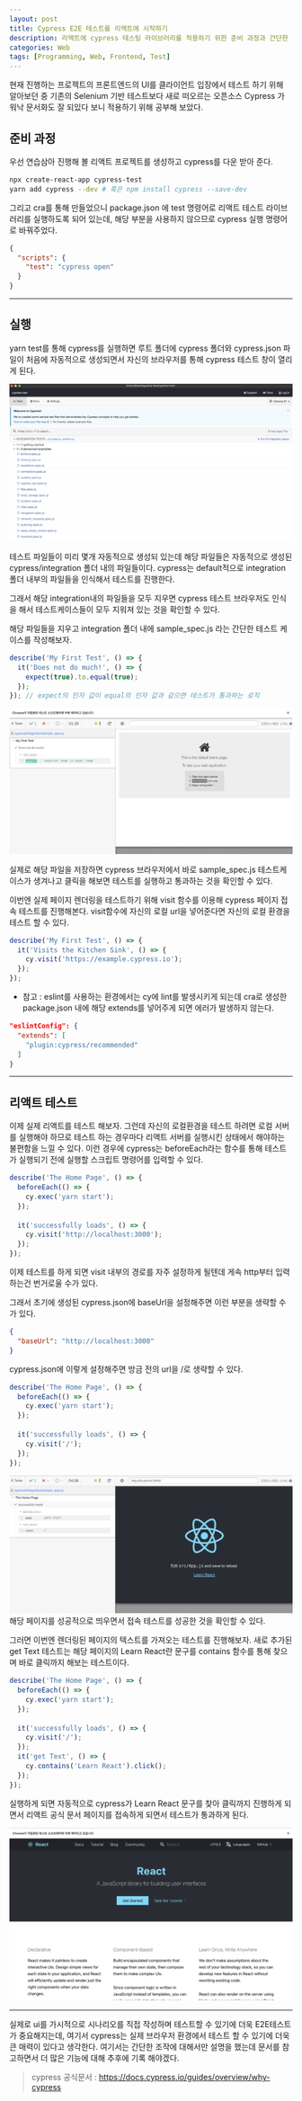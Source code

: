 ```yaml
---
layout: post
title: Cypress E2E 테스트를 리액트에 시작하기
description: 리액트에 cypress 테스팅 라이브러리를 적용하기 위한 준비 과정과 간단한 테스트 시작해보기
categories: Web
tags: [Programming, Web, Frontend, Test]
---
```


현재 진행하는 프로젝트의 프론트엔드의 UI를 클라이언트 입장에서 테스트 하기 위해 알아보던 중 기존의 Selenium 기반 테스트보다 새로 떠오르는 오픈소스 Cypress 가 워낙 문서화도 잘 되있다 보니 적용하기 위해 공부해 보았다.

## 준비 과정

우선 연습삼아 진행해 볼 리액트 프로젝트를 생성하고 cypress를 다운 받아 준다.

```sh
npx create-react-app cypress-test
yarn add cypress --dev # 혹은 npm install cypress --save-dev
```

그리고 cra를 통해 만들었으니 package.json 에 test 명령어로 리액트 테스트 라이브러리를 실행하도록 되어 있는데, 해당 부분을 사용하지 않으므로 cypress 실행 명령어로 바꿔주었다.

```json
{
  "scripts": {
    "test": "cypress open"
  }
}
```

---

## 실행

yarn test를 통해 cypress를 실행하면 루트 폴더에 cypress 폴더와 cypress.json 파일이 처음에 자동적으로 생성되면서 자신의 브라우저를 통해 cypress 테스트 창이 열리게 된다.

![capture](/assets/images/posts/cypress1.png)

테스트 파일들이 미리 몇개 자동적으로 생성되 있는데 해당 파일들은 자동적으로 생성된 cypress/integration 폴더 내의 파일들이다. cypress는 default적으로 integration 폴더 내부의 파일들을 인식해서 테스트를 진행한다.

그래서 해당 integration내의 파일들을 모두 지우면 cypress 테스트 브라우저도 인식을 해서 테스트케이스들이 모두 지워져 있는 것을 확인할 수 있다.

해당 파일들을 지우고 integration 폴더 내에 sample_spec.js 라는 간단한 테스트 케이스를 작성해보자.

```js
describe('My First Test', () => {
  it('Does not do much!', () => {
    expect(true).to.equal(true);
  });
}); // expect의 인자 값이 equal의 인자 값과 같으면 테스트가 통과하는 로직
```

![capture](/assets/images/posts/cypress2.png)

실제로 해당 파일을 저장하면 cypress 브라우저에서 바로 sample_spec.js 테스트케이스가 생겨나고 클릭을 해보면 테스트를 실행하고 통과하는 것을 확인할 수 있다.

이번엔 실제 페이지 렌더링을 테스트하기 위해 visit 함수를 이용해 cypress 페이지 접속 테스트를 진행해본다. visit함수에 자신의 로컬 url을 넣어준다면 자신의 로컬 환경을 테스트 할 수 있다.

```js
describe('My First Test', () => {
  it('Visits the Kitchen Sink', () => {
    cy.visit('https://example.cypress.io');
  });
});
```

- 참고 : eslint를 사용하는 환경에서는 cy에 lint를 발생시키게 되는데 cra로 생성한 package.json 내에 해당 extends를 넣어주게 되면 에러가 발생하지 않는다.

```json
"eslintConfig": {
  "extends": [
    "plugin:cypress/recommended"
  ]
}
```

---

## 리액트 테스트

이제 실제 리액트를 테스트 해보자. 그런데 자신의 로컬환경을 테스트 하려면 로컬 서버를 실행해야 하므로 테스트 하는 경우마다 리액트 서버를 실행시킨 상태에서 해야하는 불편함을 느낄 수 있다. 이런 경우에 cypress는 beforeEach라는 함수를 통해 테스트가 실행되기 전에 실행할 스크립트 명령어를 입력할 수 있다.

```js
describe('The Home Page', () => {
  beforeEach(() => {
    cy.exec('yarn start');
  });

  it('successfully loads', () => {
    cy.visit('http://localhost:3000');
  });
});
```

이제 테스트를 하게 되면 visit 내부의 경로를 자주 설정하게 될텐데 게속 http부터 입력하는건 번거로울 수가 있다.

그래서 초기에 생성된 cypress.json에 baseUrl을 설정해주면 이런 부분을 생략할 수가 있다.

```json
{
  "baseUrl": "http://localhost:3000"
}
```

cypress.json에 이렇게 설정해주면 방금 전의 url을 /로 생략할 수 있다.

```js
describe('The Home Page', () => {
  beforeEach(() => {
    cy.exec('yarn start');
  });

  it('successfully loads', () => {
    cy.visit('/');
  });
});
```

![capture](/assets/images/posts/cypress3.png)
해당 페이지를 성공적으로 띄우면서 접속 테스트를 성공한 것을 확인할 수 있다.

그러면 이번엔 렌더링된 페이지의 텍스트를 가져오는 테스트를 진행해보자.
새로 추가된 get Text 테스트는 해당 페이지의 Learn React란 문구를 contains 함수를 통해 찾으며 바로 클릭까지 해보는 테스트이다.

```js
describe('The Home Page', () => {
  beforeEach(() => {
    cy.exec('yarn start');
  });

  it('successfully loads', () => {
    cy.visit('/');
  });
  it('get Text', () => {
    cy.contains('Learn React').click();
  });
});
```

실행하게 되면 자동적으로 cypress가 Learn React 문구를 찾아 클릭까지 진행하게 되면서 리액트 공식 문서 페이지를 접속하게 되면서 테스트가 통과하게 된다.

![capture](/assets/images/posts/cypress4.png)

---

실제로 ui를 가시적으로 시나리오를 직접 작성하며 테스트할 수 있기에 더욱 E2E테스트가 중요해지는데, 여기서 cypress는 실제 브라우저 환경에서 테스트 할 수 있기에 더욱 큰 매력이 있다고 생각한다. 여기서는 간단한 조작에 대해서만 설명을 했는데 문서를 참고하면서 더 많은 기능에 대해 추후에 기록 해야겠다.

> cypress 공식문서 : <https://docs.cypress.io/guides/overview/why-cypress>

